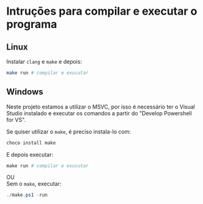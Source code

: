 # Intruções para compilar e executar o programa

## Linux

Instalar `clang` e `make` e depois:

```bash
make run # compilar e exucutar
```

## Windows

Neste projeto estamos a utilizar o MSVC, por isso é necessário ter o Visual Studio instalado e executar os comandos a partir do "Develop Powershell for VS".

Se quiser utilizar o `make`, é preciso instala-lo com:

```ps1
choco install make
```

E depois executar:

```ps1
make run # compilar e exucutar
```

OU  
Sem o `make`, executar:

```ps1
./make.ps1 -run
```
